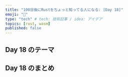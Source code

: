```yaml
---
title: "100日後にRustをちょっと知ってる人になる: [Day 18]"
emoji: "🦀"
type: "tech" # tech: 技術記事 / idea: アイデア
topics: [rust, wasm]
published: false
---
```

## Day 18 のテーマ

## Day 18 のまとめ
